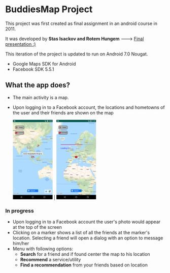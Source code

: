 
# BuddiesMap Project

This project was first created as final assignment in an android
course in 2011.

It was developed by **Stas Isackov and Rotem Hungem** ---> [Final presentation :)](./misc/2011%20course%20materials)

This iteration of the project is updated to run on Android 7.0 Nougat.
-  Google Maps SDK for Android 
-  Facebook SDK 5.5.1

## What the app does?
- The main activity is a map.
- Upon logging in to a Facebook account, the locations and hometowns of
  the user and their friends are shown on the map
  
  <img src="./misc/images/1568289419.png"  width="125"> | <img src="./misc/images/1568289449.png"  width="125">

### In progress
- Upon logging in to a Facebook account the user's photo would appear at
  the top of the screen
- Clicking on a marker shows a list of all the friends at the marker's
  location. Selecting a friend will open a dialog with an option to
  message him/her
- Menu with following options:
  - **Search** for a friend and if found center the map to his location
  - **Recommend** a service/utility
  - **Find a recommendation** from your friends based on location

